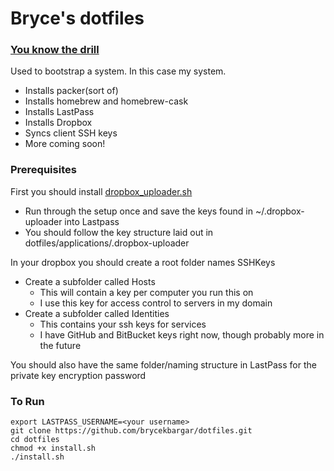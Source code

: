# Bryce's dotfiles

### [You know the drill](https://dotfiles.github.io/)
Used to bootstrap a system. In this case my system.
- Installs packer(sort of)
- Installs homebrew and homebrew-cask
- Installs LastPass
- Installs Dropbox
- Syncs client SSH keys
- More coming soon!

### Prerequisites
First you should install [dropbox_uploader.sh](https://github.com/andreafabrizi/Dropbox-Uploader)
- Run through the setup once and save the keys found in ~/.dropbox-uploader into Lastpass
- You should follow the key structure laid out in dotfiles/applications/.dropbox-uploader

In your dropbox you should create a root folder names SSHKeys
- Create a subfolder called Hosts
    - This will contain a key per computer you run this on
    - I use this key for access control to servers in my domain
- Create a subfolder called Identities
    - This contains your ssh keys for services
    - I have GitHub and BitBucket keys right now, though probably more in the future

You should also have the same folder/naming structure in LastPass for the private key encryption password



### To Run
```
export LASTPASS_USERNAME=<your username>
git clone https://github.com/brycekbargar/dotfiles.git
cd dotfiles
chmod +x install.sh
./install.sh
```
